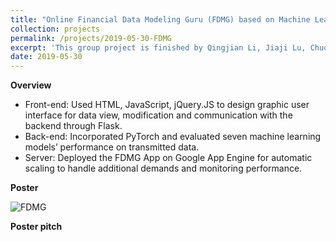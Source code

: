 ```yaml
---
title: "Online Financial Data Modeling Guru (FDMG) based on Machine Learning models"
collection: projects
permalink: /projects/2019-05-30-FDMG
excerpt: 'This group project is finished by Qingjian Li, Jiaji Lu, Chuquan Wu, Chonglong Yu.'
date: 2019-05-30
---
```

**Overview**

- Front-end: Used HTML, JavaScript, jQuery.JS to design graphic user interface for data view, modification and communication with the backend through Flask. 
- Back-end: Incorporated PyTorch and evaluated seven machine learning models’ performance on transmitted data.
- Server: Deployed the FDMG App on Google App Engine for automatic scaling to handle additional demands and monitoring performance.


**Poster**

![FDMG](http://quinn-0511.github.io/images/FDMG.png)


**Poster pitch**


